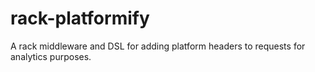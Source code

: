rack-platformify
================

A rack middleware and DSL for adding platform headers to requests for analytics purposes.
